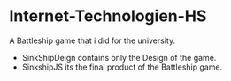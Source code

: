 # Internet-Technologien-HS

A Battleship game that i did for the university. 
- SinkShipDeign contains only the Design of the game.
- SinkshipJS its the final product of the Battleship game. 
